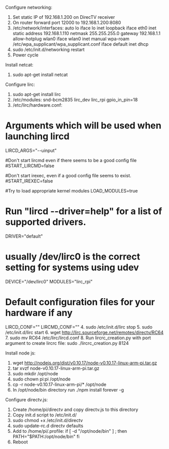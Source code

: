 Configure networking:
1. Set static IP of 192.168.1.200 on DirecTV receiver
2. On router forward port 12000 to 192.168.1.200:8080
3. /etc/network/interfaces:
    auto lo
    iface lo inet loopback
    iface eth0 inet static
    address 192.168.1.110
    netmask 255.255.255.0
    gateway 192.168.1.1
    allow-hotplug wlan0
    iface wlan0 inet manual
    wpa-roam /etc/wpa_supplicant/wpa_supplicant.conf
    iface default inet dhcp
4. sudo /etc/init.d/networking restart
5. Power cycle

Install netcat:
1.	sudo apt-get install netcat

Configure lirc:
1.	sudo apt-get install lirc
2.	/etc/modules:
snd-bcm2835
lirc_dev
lirc_rpi gpio_in_pin=18
3.	/etc/lirc/hardware.conf:
# Arguments which will be used when launching lircd
LIRCD_ARGS="--uinput"

#Don't start lircmd even if there seems to be a good config file
#START_LIRCMD=false

#Don't start irexec, even if a good config file seems to exist.
#START_IREXEC=false

#Try to load appropriate kernel modules
LOAD_MODULES=true

# Run "lircd --driver=help" for a list of supported drivers.
DRIVER="default"
# usually /dev/lirc0 is the correct setting for systems using udev
DEVICE="/dev/lirc0"
MODULES="lirc_rpi"

# Default configuration files for your hardware if any
LIRCD_CONF=""
LIRCMD_CONF=""
4.	sudo /etc/init.d/lirc stop
5.	sudo /etc/init.d/lirc start
6.	wget http://lirc.sourceforge.net/remotes/directv/RC64
7.	sudo mv RC64 /etc/lirc/lircd.conf
8.	Run lircrc_creation.py with port argument to create lircrc file: sudo ./lircrc_creation.py 8124

Install node js:
1.	wget http://nodejs.org/dist/v0.10.17/node-v0.10.17-linux-arm-pi.tar.gz
2.	tar xvzf node-v0.10.17-linux-arm-pi.tar.gz
3.	sudo mkdir /opt/node
4.	sudo chown pi:pi /opt/node
5.	cp -r node-v0.10.17-linux-arm-pi/* /opt/node
6.	In /opt/node/bin directory run ./npm install forever -g

Configure directv.js:
1.	Create /home/pi/directv and copy directv.js to this directory
2.	Copy init.d script to /etc/init.d/
3.	sudo chmod +x /etc/init.d/directv
4.	sudo update-rc.d directv defaults
5.	Add to /home/pi/.profile:
if [ -d "/opt/node/bin" ] ; then
  PATH="$PATH:/opt/node/bin"
fi
6.	Reboot
